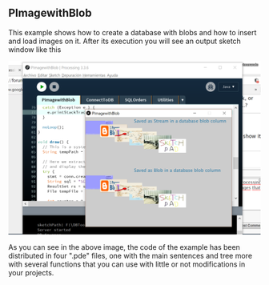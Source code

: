 
## PImagewithBlob

This example shows how to create a database with blobs and how to insert and load images on it. 
After its execution you will see an output sketch window like this 

[![Image](https://github.com/vesolba/DBManager-for-Processing/blob/master/examples/PImagewithBlob/Captura.PNG)](https://github.com/vesolba/DBManager-for-Processing/blob/master/examples/PImagewithBlob/Captura.PNG)

As you can see in the above image, the code of the example has been distributed in four ".pde" files, one with the main
sentences and tree more with several functions that you can use with little or not modifications in your projects.
